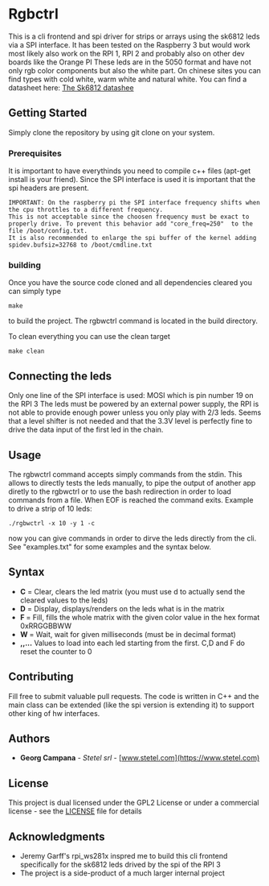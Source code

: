 # Rgbctrl

This is a cli frontend and spi driver for strips or arrays using the sk6812 leds via a SPI interface.
It has been tested on the Raspberry 3 but would work most likely also work on the RPI 1, RPI 2 and probably also on other dev boards like the Orange PI
These leds are in the 5050 format and have not only rgb color components but also the white part.
On chinese sites you can find types with cold white, warm white and natural white.
You can find a datasheet here: [ The Sk6812 datashee](https://cdn-shop.adafruit.com/product-files/1138/SK6812+LED+datasheet+.pdf)

## Getting Started
Simply clone the repository by using git clone on your system.

### Prerequisites

It is important to have everythinds you need to compile c++ files  (apt-get install is your friend).
Since the SPI interface is used it is important that the spi headers are present.

```
IMPORTANT: On the raspberry pi the SPI interface frequency shifts when the cpu throttles to a different frequency. 
This is not acceptable since the choosen frequency must be exact to properly drive. To prevent this behavior add "core_freq=250"  to the file /boot/config.txt.
It is also recommended to enlarge the spi buffer of the kernel adding  spidev.bufsiz=32768 to /boot/cmdline.txt
```

### building

Once you have the source code cloned and all dependencies cleared you can simply type

```
make
```
to build the project. The rgbwctrl command is located in the build directory.

To clean everything you can use the clean target
```
make clean
```

## Connecting the leds

Only one line of the SPI interface is used: MOSI which is pin number 19 on the RPI 3
The leds must be powered by an external power supply, the RPI is not able to provide enough power unless you only play with 2/3 leds.
Seems that a level shifter is not needed and that the 3.3V level is perfectly fine to drive the data input of the first led in the chain.

## Usage

The rgbwctrl command accepts simply commands from the stdin. This allows to directly tests the leds manually, to pipe the output of another app diretly to the rgbwctrl or to use the bash redirection in order to load commands from a file. When EOF is reached the command exits.
Example to drive a strip of 10 leds:
```
./rgbwctrl -x 10 -y 1 -c
```
now you can give commands in order to dirve the leds directly from the cli.
See "examples.txt" for some examples and the syntax below.

## Syntax

* **C** = Clear, clears the led matrix (you must use d to actually send the cleared values to the leds)
* **D** = Display, displays/renders on the leds what is in the matrix
* **F <hex>** = Fill, fills the whole matrix with the given color value in the hex format 0xRRGGBBWW
* **W <millis>** = Wait, wait for given milliseconds (must be in decimal format)
* **<hex>,<hex>,...** Values to load into each led starting from the first. C,D and F do reset the counter to 0

## Contributing

Fill free to submit valuable pull requests.
The code is written in C++ and the main class can be extended (like the spi version is extending it) to support other king of hw interfaces.

## Authors

* **Georg Campana** - *Stetel srl* - [www.stetel.com](https://www.stetel.com)


## License

This project is dual licensed under the GPL2 License or under a commercial license - see the [LICENSE](LICENSE) file for details

## Acknowledgments

* Jeremy Garff's rpi_ws281x inspred me to build this cli frontend specifically for the sk6812 leds drived by the spi of the RPI 3
* The project is a side-product of a much larger internal project

